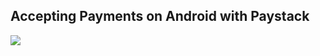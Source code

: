 ## Accepting Payments on Android with Paystack

![]({{site.baseurl}}//Paystack%20-%20Accept%20Payments%20Online%202016-02-08%2010-53-48.png)
